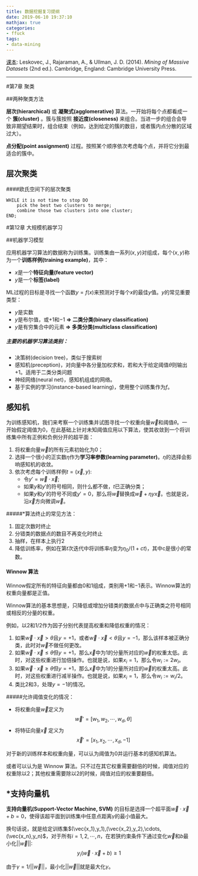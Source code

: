 ```yaml
---
title: 数据挖掘复习提纲
date: 2019-06-10 19:37:10
mathjax: true
categories:
- ffuck
tags:
- data-mining
---
```


[课本](http://www.mmds.org): Leskovec, J., Rajaraman, A., & Ullman, J. D. (2014). *Mining of Massive Datasets* (2nd ed.). Cambridge, England: Cambridge University Press.

- - -

#第7章 聚类

##两种聚类方法

**层次(hierarchical)** 或 **凝聚式(agglomerative)** 算法。一开始将每个点都看成一个 **簇(cluster)** 。簇与簇按照 **接近度(closeness)** 来组合。当进一步的组合会导致非期望结果时，组合结束（例如，达到给定的簇的数目，或者簇内点分散的区域过大）。

**点分配(point assignment)** 过程。按照某个顺序依次考虑每个点，并将它分到最适合的簇中。

## 层次聚类

####欧氏空间下的层次聚类

````
WHILE it is not time to stop DO
    pick the best two clusters to merge;
    combine those two clusters into one cluster;
END;
````



#第12章 大规模机器学习

##机器学习模型

应用机器学习算法的数据称为训练集。训练集由一系列$(x,y)$对组成，每个$(x,y)$称为一个**训练样例(training example)**，其中：

- $x$是一个**特征向量(feature vector)**
- $y$是一个**标签(label)**

ML过程的目标是寻找一个函数$y=f(x)$来预测对于每个$x$的最佳$y$值。$y$的常见重要类型：

- $y$是实数
- $y$是布尔值，或$+1$和$-1$ **$\Rightarrow$ 二类分类(binary classification)** 
- $y$是有穷集合中的元素 **$\Rightarrow$ 多类分类(multiclass classification)** 

##### 主要的机器学习算法类别：

- 决策树(decision tree)，类似于搜索树
- 感知机(preception)，对向量中各分量加权求和，若和大于给定阈值$\theta$则输出$+1$。适用于二类分类问题
- 神经网络(neural net)，感知机组成的网络。
- 基于实例的学习(instance-based learning)，使用整个训练集作为$f$。

## 感知机

为训练感知机，我们来考察一个训练集并试图寻找一个权重向量$\vec{w}$和阈值$\theta$。一开始假定阈值为0，在此基础上针对未知阈值应用以下算法，使其收敛到一个将训练集中所有正例和负例分开的超平面：

1.  将权重向量$\vec{w}$的所有元素初始化为0；
2.  选择一个很小的正实数$\eta$作为**学习率参数(learning parameter)**。$\eta$的选择会影响感知机的收敛。
3.  依次考虑每个训练样例$t=(\vec{x},y)$:
    - 令$y'=\vec{w}\cdot\vec{x}$;
    - 如果$y$和$y'$的符号相同，则什么都不做，$t$已正确分类；
    - 如果$y$和$y'$的符号不同或$y'=0$，那么将$\vec{w}$替换成$\vec w+\eta y\vec x$。也就是说，沿$\vec x$方向微调$\vec w$。

#####*算法终止的常见方法：

1. 固定次数时终止
2. 分错类的数据点的数目不再变化时终止
3. 抽样，在样本上执行2
4. 降低训练率，例如在第$t$次迭代中将训练率$\eta$变为$\eta_0/(1+ct)$，其中c是很小的常数。

#### Winnow 算法

Winnow假定所有的特征向量都由0和1组成，类别用$+1$和$-1$表示。Winnow算法的权重向量都是正值。

Winnow算法的基本思想是，只降低或增加分错类的数据点中与正确类之符号相同或相反的分量的权重。

例如，以2和1/2作为因子分别代表提高权重和降低权重的情况：

1. 如果$\vec w \cdot \vec x > \theta$且$y=+1$，或者$\vec w \cdot \vec x < \theta$且$y=-1$，那么该样本被正确分类，此时对$\vec w$不做任何更改。
2. 如果$\vec w \cdot \vec x \leq \theta$但$y=+1$，那么$\vec x$中为1的分量所对应的$\vec w$的权重太低。此时，对这些权重进行加倍操作。也就是说，如果$x_i=1$，那么令$w_i:=2w_i$。
3. 如果$\vec w \cdot \vec x \geq \theta$但$y=+1$，那么$\vec x$中为1的分量所对应的$\vec w$的权重太高。此时，对这些权重进行减半操作。也就是说，如果$x_i=1$，那么令$w_i:=w_i/2$。
4. 类比2和3，处理$y=-1$的情况。

#####允许阈值变化的情况：

- 将权重向量$\vec w$定义为 $$\vec w'=[w_1,w_2,\cdots,w_d,\theta]$$
- 将特征向量$\vec x$ 定义为 $$\vec x'=[x_1,x_2,\cdots,x_d,-1]$$

对于新的训练样本和权重向量，可以认为阈值为0并运行基本的感知机算法。

或者可以认为是 Winnow 算法。只不过在其它权重需要翻倍的时候，阈值对应的权重除以2；其他权重需要除以2的时候，阈值对应的权重要翻倍。

## *支持向量机

**支持向量机(Support-Vector Machine, SVM)** 的目标是选择一个超平面$\vec w\cdot\vec x+b=0$，使得该超平面到训练集中任意点距离$\gamma$的最小值最大。

换句话说，就是给定训练集$(\vec{x_1},y_1),(\vec{x_2},y_2),\cdots,(\vec{x_n},y_n)$，对于所有$i=1,2,\cdots,n$，在若狭约束条件下通过变化$\vec w$和$b$最小化$||\vec w||$: $$y_i(\vec w \cdot \vec x+b)\geq1$$

由于$\gamma=1/||\vec w||$，最小化$||\vec w||$就是最大化$\gamma$。